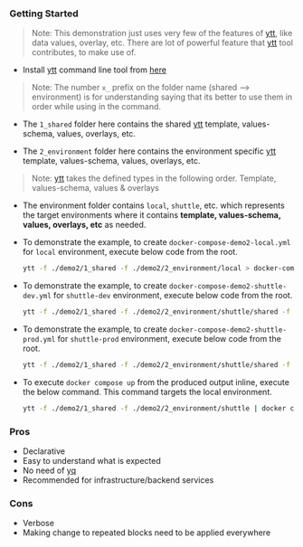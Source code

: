### Getting Started

> Note: This demonstration just uses very few of the features of [ytt](https://carvel.dev/ytt/), like data values, overlay, etc. There are lot of powerful feature that [ytt](https://carvel.dev/ytt/) tool contributes, to make use of. 

- Install [ytt](https://carvel.dev/ytt/) command line tool from [here](https://carvel.dev/ytt/docs/v0.46.x/install/)

> Note: The number `x_` prefix on the folder name (shared --> environment) is for understanding saying that its better to use them in order while using in the command.

- The `1_shared` folder here contains the shared [ytt](https://carvel.dev/ytt/) template, values-schema, values, overlays, etc. 

- The `2_environment` folder here contains the environment specific [ytt](https://carvel.dev/ytt/) template, values-schema, values, overlays, etc.

> Note: [ytt](https://carvel.dev/ytt/) takes the defined types in the following order. Template, values-schema, values & overlays

- The environment folder contains `local`, `shuttle`, etc. which represents the target environments where it contains **template, values-schema, values, overlays, etc** as needed.

- To demonstrate the example, to create `docker-compose-demo2-local.yml` for `local` environment, execute below code from the root. 

    ```sh
    ytt -f ./demo2/1_shared -f ./demo2/2_environment/local > docker-compose-demo2-local.yml
    ```

- To demonstrate the example, to create `docker-compose-demo2-shuttle-dev.yml` for `shuttle-dev` environment, execute below code from the root. 

    ```sh
    ytt -f ./demo2/1_shared -f ./demo2/2_environment/shuttle/shared -f ./demo2/2_environment/shuttle/dev > docker-compose-demo2-shuttle-dev.yml
    ```

- To demonstrate the example, to create `docker-compose-demo2-shuttle-prod.yml` for `shuttle-prod` environment, execute below code from the root. 

    ```sh
    ytt -f ./demo2/1_shared -f ./demo2/2_environment/shuttle/shared -f ./demo2/2_environment/shuttle/prod > docker-compose-demo2-shuttle-prod.yml
    ```

- To execute `docker compose up` from the produced output inline, execute the below command. This command targets the local environment.
    
    ```sh
    ytt -f ./demo2/1_shared -f ./demo2/2_environment/shuttle | docker compose -f- up
    ```

### Pros
- Declarative
- Easy to understand what is expected
- No need of [yq](https://mikefarah.gitbook.io/yq/)
- Recommended for infrastructure/backend services

### Cons
- Verbose
- Making change to repeated blocks need to be applied everywhere